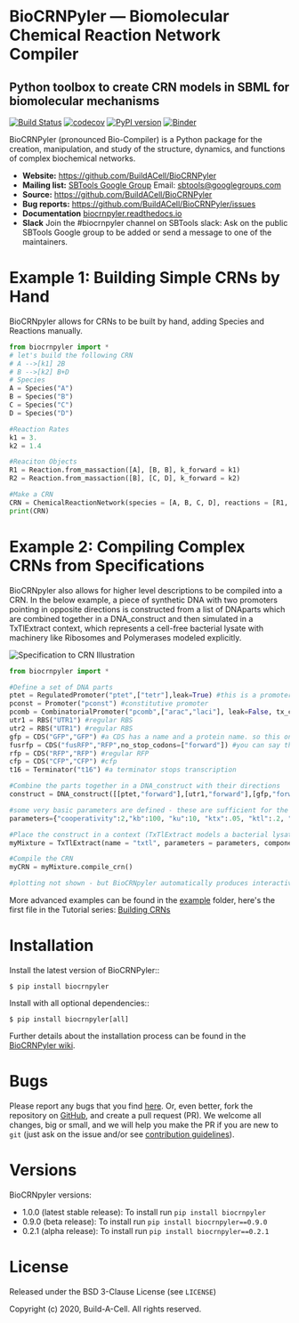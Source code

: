 # BioCRNPyler &mdash; Biomolecular Chemical Reaction Network Compiler
## Python toolbox to create CRN models in SBML for biomolecular mechanisms

[![Build Status](https://travis-ci.com/BuildACell/BioCRNPyler.svg?branch=master)](https://travis-ci.com/BuildACell/BioCRNPyler)
[![codecov](https://codecov.io/gh/BuildACell/BioCRNPyler/branch/master/graph/badge.svg)](https://codecov.io/gh/BuildACell/BioCRNPyler)
[![PyPI version](https://badge.fury.io/py/biocrnpyler.svg)](https://badge.fury.io/py/biocrnpyler)
[![Binder](https://mybinder.org/badge_logo.svg)](https://mybinder.org/v2/gh/BuildACell/BioCRNPyler/master?filepath=%2Fexamples%2F)

BioCRNPyler (pronounced Bio-Compiler) is a Python package for the creation, manipulation,
and study of the structure, dynamics, and functions
of complex biochemical networks.

- **Website:** https://github.com/BuildACell/BioCRNPyler
- **Mailing list:** [SBTools Google Group](https://groups.google.com/g/sbtools/) Email: sbtools@googlegroups.com
- **Source:** https://github.com/BuildACell/BioCRNPyler
- **Bug reports:** https://github.com/BuildACell/BioCRNPyler/issues
- **Documentation** [biocrnpyler.readthedocs.io](https://readthedocs.org/projects/biocrnpyler/)
- **Slack** Join the #biocrnpyler channel on SBTools slack: Ask on the public SBTools Google group to be added or send a message to one of the maintainers. 

# Example 1: Building Simple CRNs by Hand

BioCRNpyler allows for CRNs to be built by hand, adding Species and Reactions manually.

```python
from biocrnpyler import *
# let's build the following CRN
# A -->[k1] 2B
# B -->[k2] B+D
# Species
A = Species("A")
B = Species("B")
C = Species("C")
D = Species("D")

#Reaction Rates
k1 = 3.
k2 = 1.4

#Reaciton Objects
R1 = Reaction.from_massaction([A], [B, B], k_forward = k1)
R2 = Reaction.from_massaction([B], [C, D], k_forward = k2)

#Make a CRN
CRN = ChemicalReactionNetwork(species = [A, B, C, D], reactions = [R1, R2])
print(CRN)
```

# Example 2: Compiling Complex CRNs from Specifications

BioCRNpyler also allows for higher level descriptions to be compiled into a CRN. In the below example, a piece of synthetic DNA with two promoters pointing in opposite directions is constructed from a list of DNAparts which are combined together in a DNA_construct and then simulated in a TxTlExtract context, which represents a cell-free bacterial lysate with machinery like Ribosomes and Polymerases modeled explicitly.

![Specification to CRN Illustration](static/SpecificationToCRN.png)

```python
from biocrnpyler import *

#Define a set of DNA parts
ptet = RegulatedPromoter("ptet",["tetr"],leak=True) #this is a promoter repressed by tetR and has a leak reaction
pconst = Promoter("pconst") #constitutive promoter
pcomb = CombinatorialPromoter("pcomb",["arac","laci"], leak=False, tx_capable_list = [["arac"], ["laci"]]) #the Combinations A and B or just A or just B be transcribed
utr1 = RBS("UTR1") #regular RBS
utr2 = RBS("UTR1") #regular RBS
gfp = CDS("GFP","GFP") #a CDS has a name and a protein name. so this one is called GFP and the protein is also called GFP
fusrfp = CDS("fusRFP","RFP",no_stop_codons=["forward"]) #you can say that a protein has no stop codon. This is a little different from a fusion protein, because in this case you are saying that the ribosome reads through two proteins but still produces two distinct proteins, rather than one fused protein. This can happen in the case of the ta peptide which causes a peptide bond not to be formed while making a protein.
rfp = CDS("RFP","RFP") #regular RFP
cfp = CDS("CFP","CFP") #cfp
t16 = Terminator("t16") #a terminator stops transcription

#Combine the parts together in a DNA_construct with their directions
construct = DNA_construct([[ptet,"forward"],[utr1,"forward"],[gfp,"forward"],[t16,"forward"],[t16,"reverse"],[rfp,"reverse"],[utr1,"reverse"],[pconst,"reverse"]])

#some very basic parameters are defined - these are sufficient for the whole model to compile!
parameters={"cooperativity":2,"kb":100, "ku":10, "ktx":.05, "ktl":.2, "kdeg":2,"kint":.05}

#Place the construct in a context (TxTlExtract models a bacterial lysate with machinery like Ribosomes and Polymerases modelled explicitly)
myMixture = TxTlExtract(name = "txtl", parameters = parameters, components = [construct])

#Compile the CRN
myCRN = myMixture.compile_crn()

#plotting not shown - but BioCRNpyler automatically produces interactive reaction network graphs to help visualize and debug complex CRNs!
```


More advanced examples can be found in the [example](https://github.com/BuildACell/BioCRNPyler/tree/master/examples) folder, 
here's the first file in the Tutorial series: [Building CRNs](https://github.com/BuildACell/BioCRNPyler/blob/master/examples/1.%20Building%20CRNs%20Directly.ipynb)

# Installation


Install the latest version of BioCRNPyler::

    $ pip install biocrnpyler

Install with all optional dependencies::

    $ pip install biocrnpyler[all]

Further details about the installation process can be found in the [BioCRNPyler wiki](https://github.com/BuildACell/BioCRNPyler/wiki#installation).

# Bugs

Please report any bugs that you find [here](https://github.com/BuildACell/BioCRNPyler/issues).
Or, even better, fork the repository on [GitHub](https://github.com/BuildACell/BioCRNPyler),
and create a pull request (PR). We welcome all changes, big or small, and we
will help you make the PR if you are new to `git` (just ask on the issue and/or
see [contribution guidelines](https://github.com/BuildACell/BioCRNPyler/blob/master/docs/CONTRIBUTING.md)).

# Versions

BioCRNpyler versions:

* 1.0.0 (latest stable release): To install run `pip install biocrnpyler` 
* 0.9.0 (beta release): To install run `pip install biocrnpyler==0.9.0`
* 0.2.1 (alpha release): To install run `pip install biocrnpyler==0.2.1`

# License
Released under the BSD 3-Clause License (see `LICENSE`)

Copyright (c) 2020, Build-A-Cell. All rights reserved.


